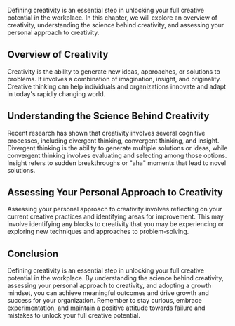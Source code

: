 
Defining creativity is an essential step in unlocking your full creative potential in the workplace. In this chapter, we will explore an overview of creativity, understanding the science behind creativity, and assessing your personal approach to creativity.

Overview of Creativity
----------------------

Creativity is the ability to generate new ideas, approaches, or solutions to problems. It involves a combination of imagination, insight, and originality. Creative thinking can help individuals and organizations innovate and adapt in today's rapidly changing world.

Understanding the Science Behind Creativity
-------------------------------------------

Recent research has shown that creativity involves several cognitive processes, including divergent thinking, convergent thinking, and insight. Divergent thinking is the ability to generate multiple solutions or ideas, while convergent thinking involves evaluating and selecting among those options. Insight refers to sudden breakthroughs or "aha" moments that lead to novel solutions.

Assessing Your Personal Approach to Creativity
----------------------------------------------

Assessing your personal approach to creativity involves reflecting on your current creative practices and identifying areas for improvement. This may involve identifying any blocks to creativity that you may be experiencing or exploring new techniques and approaches to problem-solving.

Conclusion
----------

Defining creativity is an essential step in unlocking your full creative potential in the workplace. By understanding the science behind creativity, assessing your personal approach to creativity, and adopting a growth mindset, you can achieve meaningful outcomes and drive growth and success for your organization. Remember to stay curious, embrace experimentation, and maintain a positive attitude towards failure and mistakes to unlock your full creative potential.

